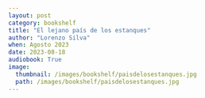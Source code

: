 ```yaml
---
layout: post
category: bookshelf
title: "El lejano país de los estanques"
author: "Lorenzo Silva"
when: Agosto 2023
date: 2023-08-18
audiobook: True
image:
  thumbnail: /images/bookshelf/paisdelosestanques.jpg
  path: /images/bookshelf/paisdelosestanques.jpg
---
```

